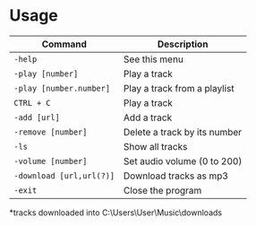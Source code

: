 # Usage
| Command                         | Description                                    |
|---------------------------------|------------------------------------------------|
| `-help`                         | See this menu                                  |
| `-play [number]`                | Play a track                                   |
| `-play [number.number]`         | Play a track from a playlist                   |
| `CTRL + C`                      | Play a track                                   |
| `-add [url]`                    | Add a track                                    |
| `-remove [number]`              | Delete a track by its number                   |
| `-ls`                           | Show all tracks                                |
| `-volume [number]`              | Set audio volume (0 to 200)                    |
| `-download [url,url(?)]`        | Download tracks as mp3                         |
| `-exit`                         | Close the program                              |
*tracks downloaded into C:\Users\User\Music\downloads
